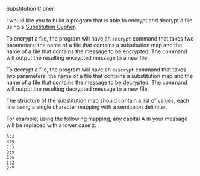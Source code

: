 Substitution Cipher

I would like you to build a program that is able to encrypt and decrypt a file using a [Substitution Cypher](https://en.wikipedia.org/wiki/Substitution_cipher).

To encrypt a file, the program will have an `encrypt` command that takes two parameters: the name of a file that contains a substitution map and the name of a file that contains the message to be encrypted. The command will output the resulting encrypted message to a new file.

To decrypt a file, the program will have an `descrypt` command that takes two parameters: the name of a file that contains a substitution map and the name of a file that contains the message to be decrypted. The command will output the resulting decrypted message to a new file.

The structure of the substitution map should contain a list of values, each line being a single character mapping with a semicolon delimiter.

For example, using the following mapping, any capital A in your message will be replaced with a lower case z.

```
A:z
B:y
C:x
D:v
E:u
1:Z
2:Y
```